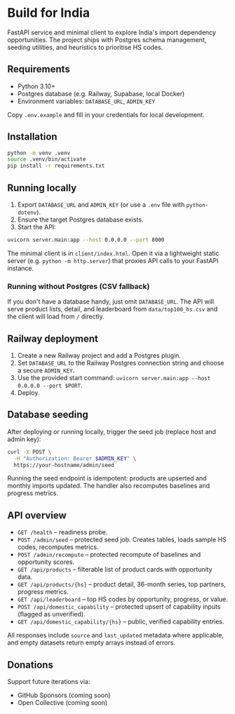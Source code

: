# Build for India

FastAPI service and minimal client to explore India's import dependency opportunities. The project ships with Postgres schema management, seeding utilities, and heuristics to prioritise HS codes.

## Requirements

- Python 3.10+
- Postgres database (e.g. Railway, Supabase, local Docker)
- Environment variables: `DATABASE_URL`, `ADMIN_KEY`

Copy `.env.example` and fill in your credentials for local development.

## Installation

```bash
python -m venv .venv
source .venv/bin/activate
pip install -r requirements.txt
```

## Running locally

1. Export `DATABASE_URL` and `ADMIN_KEY` (or use a `.env` file with `python-dotenv`).
2. Ensure the target Postgres database exists.
3. Start the API:

```bash
uvicorn server.main:app --host 0.0.0.0 --port 8000
```

The minimal client is in `client/index.html`. Open it via a lightweight static server (e.g. `python -m http.server`) that proxies API calls to your FastAPI instance.

### Running without Postgres (CSV fallback)

If you don't have a database handy, just omit `DATABASE_URL`. The API will serve product lists, detail, and leaderboard from `data/top100_hs.csv` and the client will load from `/` directly.

## Railway deployment

1. Create a new Railway project and add a Postgres plugin.
2. Set `DATABASE_URL` to the Railway Postgres connection string and choose a secure `ADMIN_KEY`.
3. Use the provided start command: `uvicorn server.main:app --host 0.0.0.0 --port $PORT`.
4. Deploy.

## Database seeding

After deploying or running locally, trigger the seed job (replace host and admin key):

```bash
curl -X POST \
  -H "Authorization: Bearer $ADMIN_KEY" \
  https://your-hostname/admin/seed
```

Running the seed endpoint is idempotent: products are upserted and monthly imports updated. The handler also recomputes baselines and progress metrics.

## API overview

- `GET /health` – readiness probe.
- `POST /admin/seed` – protected seed job. Creates tables, loads sample HS codes, recomputes metrics.
- `POST /admin/recompute` – protected recompute of baselines and opportunity scores.
- `GET /api/products` – filterable list of product cards with opportunity data.
- `GET /api/products/{hs}` – product detail, 36-month series, top partners, progress metrics.
- `GET /api/leaderboard` – top HS codes by opportunity, progress, or value.
- `POST /api/domestic_capability` – protected upsert of capability inputs (flagged as unverified).
- `GET /api/domestic_capability/{hs}` – public, verified capability entries.

All responses include `source` and `last_updated` metadata where applicable, and empty datasets return empty arrays instead of errors.

## Donations

Support future iterations via:

- GitHub Sponsors (coming soon)
- Open Collective (coming soon)
